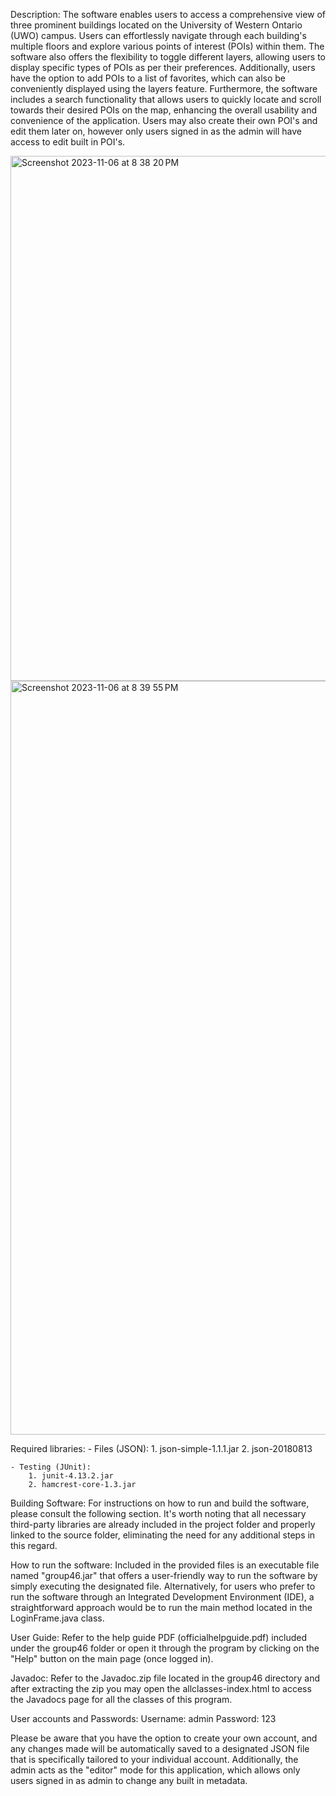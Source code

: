 Description:
The software enables users to access a comprehensive view of three prominent buildings located on the University of Western Ontario (UWO) campus. Users can effortlessly navigate through each building's multiple floors and explore various points of interest (POIs) within them. The software also offers the flexibility to toggle different layers, allowing users to display specific types of POIs as per their preferences. Additionally, users have the option to add POIs to a list of favorites, which can also be conveniently displayed using the layers feature. Furthermore, the software includes a search functionality that allows users to quickly locate and scroll towards their desired POIs on the map, enhancing the overall usability and convenience of the application. Users may also create their own POI's and edit them later on, however only users signed in as the admin will have access to edit built in POI's.


<img width="840" alt="Screenshot 2023-11-06 at 8 38 20 PM" src="https://github.com/azamjb/UniCampusNavigator/assets/85136312/b4ba22bd-354a-4d54-852f-1ead96143168">

<img width="1206" alt="Screenshot 2023-11-06 at 8 39 55 PM" src="https://github.com/azamjb/UniCampusNavigator/assets/85136312/3d74c169-c3cc-46e5-b612-0ed0c1b46f53">


Required libraries: - Files (JSON): 1. json-simple-1.1.1.jar 2. json-20180813

    - Testing (JUnit):
        1. junit-4.13.2.jar
        2. hamcrest-core-1.3.jar

Building Software:
For instructions on how to run and build the software, please consult the following section. It's worth noting that all necessary third-party libraries are already included in the project folder and properly linked to the source folder, eliminating the need for any additional steps in this regard.

How to run the software:
Included in the provided files is an executable file named "group46.jar" that offers a user-friendly way to run the software by simply executing the designated file. Alternatively, for users who prefer to run the software through an Integrated Development Environment (IDE), a straightforward approach would be to run the main method located in the LoginFrame.java class.

User Guide:
Refer to the help guide PDF (officialhelpguide.pdf) included under the group46 folder or open it through the program by clicking on the "Help" button on the main page (once logged in).

Javadoc:
Refer to the Javadoc.zip file located in the group46 directory and after extracting the zip you may open the allclasses-index.html to access the Javadocs page for all the classes of this program.

User accounts and Passwords:
Username: admin
Password: 123

Please be aware that you have the option to create your own account, and any changes made will be automatically saved to a designated JSON file that is specifically tailored to your individual account. Additionally, the admin acts as the "editor" mode for this application, which allows only users signed in as admin to change any built in metadata.
